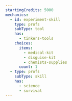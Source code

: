 ```yaml
---
startingCredits: 5000
mechanics:
  - id: experiment-skill
    type: profs
    subType: tool
    has:
      - tinkers-tools
    choices:
      items:
        - medical-kit
        - disguise-kit
        - chemists-supplies
      count: 1
  - type: profs
    subType: skill
    has:
      - science
      - survival
---
```

